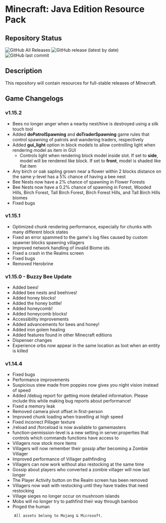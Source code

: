 # Minecraft: Java Edition Resource Pack
## Repository Status
![GitHub All Releases](https://img.shields.io/github/downloads/ZtechNetwork/MCJVanillaResourcePack/total) ![GitHub release (latest by date)](https://img.shields.io/github/v/release/ZtechNetwork/MCJVanillaResourcePack) ![GitHub last commit](https://img.shields.io/github/last-commit/ZtechNetwork/MCJVanillaResourcePack)

## Description
This repository will contain resources for full-stable releases of Minecraft.

## Game Changelogs
### v1.15.2
- Bees no longer anger when a nearby nest/hive is destroyed using a silk touch tool
- Added **doPatrolSpawning** and **doTraderSpawning** game rules that control spawning of patrols and wandering traders, respectively
- Added **gui_light** option in block models to allow controlling light when rendering model as item in GUI
    - Controls light when rendering block model inside slot. If set to **side**, model will be rendered like block. If set to **front**, model is shaded like flat item
- Any birch or oak sapling grown near a flower within 2 blocks distance on the same y-level has a 5% chance of having a bee nest
- Bee Nests now have a 2% chance of spawning in Flower Forests
- Bee Nests now have a 0.2% chance of spawning in Forest, Wooded Hills, Birch Forest, Tall Birch Forest, Birch Forest Hills, and Tall Birch Hills biomes
- Fixed bugs

### v1.15.1
- Optimized chunk rendering performance, especially for chunks with many different block states
- Fixed an error spammed to the game's log files caused by custom spawner blocks spawning villagers
- Improved network handling of invalid Biome ids
- Fixed a crash in the Realms screen
- Fixed bugs
- Removed Herobrine

### v1.15.0 - Buzzy Bee Update
- Added bees!
- Added bee nests and beehives!
- Added honey blocks!
- Added the honey bottle!
- Added honeycomb!
- Added honeycomb blocks!
- Accessibility improvements
- Added advancements for bees and honey!
- Added iron golem healing
- Added features found in other Minecraft editions
- Dispenser changes
- Experience orbs now appear in the same location as loot when an entity is killed

### v1.14.4
- Fixed bugs
- Performance improvements
- Suspicious stew made from poppies now gives you night vision instead of speed
- Added /debug report for getting more detailed information. Please include this while making bug reports about performance!
- Fixed a memory leak
- Removed camera pivot offset in first-person
- Improved chunk loading when travelling at high speed
- Fixed incorrect Pillager texture
- /reload and /forceload is now available to gamemasters
- function-permission-level is a new setting in server.properties that controls which commands functions have access to
- Villagers now stock more items
- Villagers will now remember their gossip after becoming a Zombie Villager 
- Improved performance of Villager pathfinding
- Villagers can now work without also restocking at the same time
- Gossip about players who converted a zombie villager will now last longer
- The Player Activity button on the Realm screen has been removed
- Villagers now wait with restocking until they have trades that need restocking
- Village sieges no longer occur on mushroom islands
- Mobs will no longer try to pathfind their way through bamboo
- Pinged the human

```
    All assets belong to Mojang & Microsoft.
```